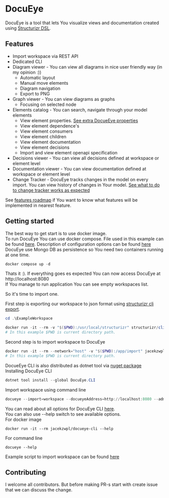 # DocuEye
DocuEye is a tool that lets You visualize views and documentation created using [Structurizr DSL](https://structurizr.com/). 

## Features
- Import workspace via REST API
- Dedicated CLI
- Diagram viewer - You can view all diagrams in nice user friendly way (in my opinion :))
    - Automatic layout
    - Manual move elements
    - Diagram navigation
    - Export to PNG
- Graph viewer - You can view diagrams as graphs
    - Focusing on selected node
- Elements catalog - You can search, navigate through your model elements 
    - View element properties. [See extra DocueEye properties](Documentation/docs/0004-element-extra-properties.md)
    - View element dependence's
    - View element consumers
    - View element children
    - View element documentation
    - View element decisions
    - Import and view element openapi specification
- Decisions viewer - You can view all decisions defined at workspace or element level
- Documentation viewer - You can view documentation defined at workspace or element level
- Change Tracker - DocuEye tracks changes in the model on every import. You can view history of changes in Your model. [See what to do to change tracker works as expected](Documentation/docs/0002-change-tracker.md)  

See [features roadmap](Documentation/docs/0003-features-roadmap.md) if You want to know what features will be implemented in nearest feature.

## Getting started

The best way to get start is to use docker image.  
To run DocuEye You can use docker compose. File used in this example can be found [here](docker-compose.yml). Description of configuration options can be found [here](Documentation/docs/0005-configuration.md)  
DocuEye use Mongo DB as persistence so You need two containers running at one time.  

```Powershell
docker compose up -d
```
Thats it :). If everything goes es expected You can now access DocuEye at http://localhost:8080  
If You manage to run application You can see empty workspaces list.  
  
So it's time to import one.  
    
First step is exporting our workspace to json format using [structurizr cli export](https://docs.structurizr.com/cli/export).  

```Powershell
cd .\ExampleWorkspace

docker run -it --rm -v "$($PWD):/usr/local/structurizr" structurizr/cli export --workspace workspace.dsl -format json
# In this example $PWD is current directory path. 
```
Second step is to import workspace to DocuEye  

```Powershell
docker run -it --rm --network="host" -v "$($PWD):/app/import" jacekzwpl/docueye-cli --import=workspace --docueyeAddress=http://localhost:8080 --adminToken=docueyedmintoken --importKey="$((New-Guid).Guid)" --workspaceId=638d0822-12c7-4998-8647-9c7af7ad2989 --workspaceFile=./import/workspace.json
# In this example $PWD is current directory path. 
```

DocueEye CLI is also distributed as dotnet tool via [nuget package](https://www.nuget.org/packages/DocuEye.CLI/)  
Installing DocuEye CLI 
```Powershell
dotnet tool install --global DocuEye.CLI
```
Import workspace using command line 
```Powershell
docueye --import=workspace --docueyeAddress=http://localhost:8080 --adminToken=docueyedmintoken --importKey="$((New-Guid).Guid)" --workspaceId=638d0822-12c7-4998-8647-9c7af7ad2989 --workspaceFile=workspace.json
```

You can read about all options for DocuEye CLI [here](Documentation/docs/0006-docueye-cli.md).  
You can also use --help switch to see available options.  
For docker image  
```
docker run -it --rm jacekzwpl/docueye-cli --help
```
For command line 
```
docueye --help
```

Example script to import workspace can be found [here](ExampleWorkspace/import.ps1)  


## Contributing
I welcome all contributors. But before making PR-s start with create issue that we can discuss the change.





